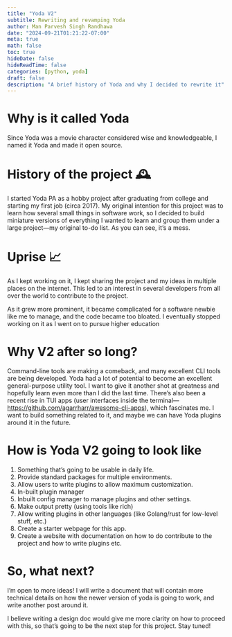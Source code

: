 ```yaml
---
title: "Yoda V2"
subtitle: Rewriting and revamping Yoda
author: Man Parvesh Singh Randhawa
date: "2024-09-21T01:21:22-07:00"
meta: true
math: false
toc: true
hideDate: false
hideReadTime: false
categories: [python, yoda]
draft: false
description: "A brief history of Yoda and why I decided to rewrite it"
---
```


# Why is it called Yoda
Since Yoda was a movie character considered wise and knowledgeable, I named it Yoda and made it open source. 

# History of the project 🕰️

I started Yoda PA as a hobby project after graduating from college and starting my first job (circa 2017). My original intention for this project was to learn how several small things in software work, so I decided to build miniature versions of everything I wanted to learn and group them under a large project—my original to-do list. As you can see, it’s a mess. 

# Uprise 📈

As I kept working on it, I kept sharing the project and my ideas in multiple places on the internet. This led to an interest in several developers from all over the world to contribute to the project.

As it grew more prominent, it became complicated for a software newbie like me to manage, and the code became too bloated. I eventually stopped working on it as I went on to pursue higher education

# Why V2 after so long?

Command-line tools are making a comeback, and many excellent CLI tools are being developed. Yoda had a lot of potential to become an excellent general-purpose utility tool. I want to give it another shot at greatness and hopefully learn even more than I did the last time.
There’s also been a recent rise in TUI apps (user interfaces inside the terminal—https://github.com/agarrharr/awesome-cli-apps), which fascinates me. I want to build something related to it, and maybe we can have Yoda plugins around it in the future.

# How is Yoda V2 going to look like

1. Something that’s going to be usable in daily life.
2. Provide standard packages for multiple environments.
3. Allow users to write plugins to allow maximum customization.
4. In-built plugin manager
5. Inbuilt config manager to manage plugins and other settings.
6. Make output pretty (using tools like 
rich)
7. Allow writing plugins in other languages (like Golang/rust for low-level stuff, etc.)
8. Create a starter webpage for this app.
9. Create a website with documentation on how to do contribute to the project and how to write plugins etc.

# So, what next?

I’m open to more ideas! I will write a document that will contain more technical details on how the newer version of yoda is going to work, and write another post around it. 

I believe writing a design doc would give me more clarity on how to proceed with this, so that’s going to be the next step for this project. Stay tuned!
